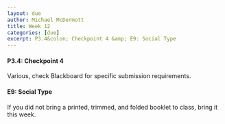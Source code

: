 ```yaml
---
layout: due
author: Michael McDermott
title: Week 12
categories: [due]
excerpt: P3.4&colon; Checkpoint 4 &amp; E9: Social Type
---
```

#### P3.4: Checkpoint 4
Various, check Blackboard for specific submission requirements.

#### E9: Social Type
If you did not bring a printed, trimmed, and folded booklet to class, bring it this week.
